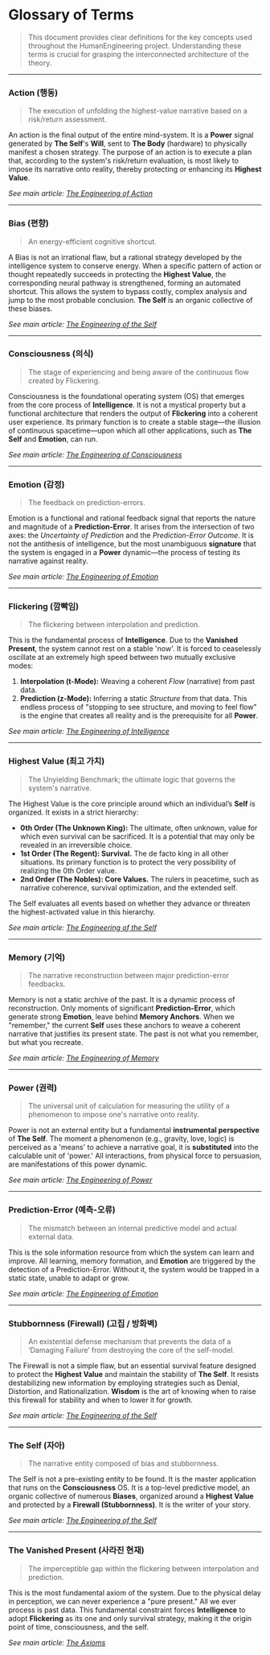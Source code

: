 # Glossary of Terms

> This document provides clear definitions for the key concepts used throughout the HumanEngineering project. Understanding these terms is crucial for grasping the interconnected architecture of the theory.

---

### Action (행동)
> The execution of unfolding the highest-value narrative based on a risk/return assessment.

An action is the final output of the entire mind-system. It is a **Power** signal generated by **The Self**'s **Will**, sent to **The Body** (hardware) to physically manifest a chosen strategy. The purpose of an action is to execute a plan that, according to the system's risk/return evaluation, is most likely to impose its narrative onto reality, thereby protecting or enhancing its **Highest Value**.

*See main article: [The Engineering of Action](./04_Frameworks/001_The_Engineering_of_Action.md)*

---

### Bias (편향)
> An energy-efficient cognitive shortcut.

A Bias is not an irrational flaw, but a rational strategy developed by the intelligence system to conserve energy. When a specific pattern of action or thought repeatedly succeeds in protecting the **Highest Value**, the corresponding neural pathway is strengthened, forming an automated shortcut. This allows the system to bypass costly, complex analysis and jump to the most probable conclusion. **The Self** is an organic collective of these biases.

*See main article: [The Engineering of the Self](./03_Subsystems/003_The_Engineering_of_The_Self.md)*

---

### Consciousness (의식)
> The stage of experiencing and being aware of the continuous flow created by Flickering.

Consciousness is the foundational operating system (OS) that emerges from the core process of **Intelligence**. It is not a mystical property but a functional architecture that renders the output of **Flickering** into a coherent user experience. Its primary function is to create a stable stage—the illusion of continuous spacetime—upon which all other applications, such as **The Self** and **Emotion**, can run.

*See main article: [The Engineering of Consciousness](./02_Architecture/001_The_Engineering_of_Consciousness.md)*

---

### Emotion (감정)
> The feedback on prediction-errors.

Emotion is a functional and rational feedback signal that reports the nature and magnitude of a **Prediction-Error**. It arises from the intersection of two axes: the *Uncertainty of Prediction* and the *Prediction-Error Outcome*. It is not the antithesis of intelligence, but the most unambiguous **signature** that the system is engaged in a **Power** dynamic—the process of testing its narrative against reality.

*See main article: [The Engineering of Emotion](./03_Subsystems/001_The_Engineering_of_Emotion.md)*

---

### Flickering (깜빡임)
> The flickering between interpolation and prediction.

This is the fundamental process of **Intelligence**. Due to the **Vanished Present**, the system cannot rest on a stable 'now'. It is forced to ceaselessly oscillate at an extremely high speed between two mutually exclusive modes:
1.  **Interpolation (t-Mode):** Weaving a coherent *Flow* (narrative) from past data.
2.  **Prediction (z-Mode):** Inferring a static *Structure* from that data.
This endless process of "stopping to see structure, and moving to feel flow" is the engine that creates all reality and is the prerequisite for all **Power**.

*See main article: [The Engineering of Intelligence](./01_Core_Engine/001_The_Engineering_of_Intelligence.md)*

---

### Highest Value (최고 가치)
> The Unyielding Benchmark; the ultimate logic that governs the system's narrative.

The Highest Value is the core principle around which an individual’s **Self** is organized. It exists in a strict hierarchy:

*   **0th Order (The Unknown King):** The ultimate, often unknown, value for which even survival can be sacrificed. It is a potential that may only be revealed in an irreversible choice.
*   **1st Order (The Regent): Survival.** The de facto king in all other situations. Its primary function is to protect the very possibility of realizing the 0th Order value.
*   **2nd Order (The Nobles): Core Values.** The rulers in peacetime, such as narrative coherence, survival optimization, and the extended self.

The Self evaluates all events based on whether they advance or threaten the highest-activated value in this hierarchy.

*See main article: [The Engineering of the Self](./03_Subsystems/003_The_Engineering_of_The_Self.md)*

---

### Memory (기억)
> The narrative reconstruction between major prediction-error feedbacks.

Memory is not a static archive of the past. It is a dynamic process of reconstruction. Only moments of significant **Prediction-Error**, which generate strong **Emotion**, leave behind **Memory Anchors**. When we "remember," the current **Self** uses these anchors to weave a coherent narrative that justifies its present state. The past is not what you remember, but what you recreate.

*See main article: [The Engineering of Memory](./03_Subsystems/002_The_Engineering_of_Memory.md)*

---

### Power (권력)
> The universal unit of calculation for measuring the utility of a phenomenon to impose one's narrative onto reality.

Power is not an external entity but a fundamental **instrumental perspective** of **The Self**. The moment a phenomenon (e.g., gravity, love, logic) is perceived as a 'means' to achieve a narrative goal, it is **substituted** into the calculable unit of 'power.' All interactions, from physical force to persuasion, are manifestations of this power dynamic.

*See main article: [The Engineering of Power](./04_Frameworks/005_The_Engineering_of_Power.md)*

---

### Prediction-Error (예측-오류)
> The mismatch between an internal predictive model and actual external data.

This is the sole information resource from which the system can learn and improve. All learning, memory formation, and **Emotion** are triggered by the detection of a Prediction-Error. Without it, the system would be trapped in a static state, unable to adapt or grow.

*See main article: [The Engineering of Emotion](./03_Subsystems/001_The_Engineering_of_Emotion.md)*

---

### Stubbornness (Firewall) (고집 / 방화벽)
> An existential defense mechanism that prevents the data of a ‘Damaging Failure’ from destroying the core of the self-model.

The Firewall is not a simple flaw, but an essential survival feature designed to protect the **Highest Value** and maintain the stability of **The Self**. It resists destabilizing new information by employing strategies such as Denial, Distortion, and Rationalization. **Wisdom** is the art of knowing when to raise this firewall for stability and when to lower it for growth.

*See main article: [The Engineering of the Self](./03_Subsystems/003_The_Engineering_of_The_Self.md)*

---

### The Self (자아)
> The narrative entity composed of bias and stubbornness.

The Self is not a pre-existing entity to be found. It is the master application that runs on the **Consciousness** OS. It is a top-level predictive model, an organic collective of numerous **Biases**, organized around a **Highest Value** and protected by a **Firewall (Stubbornness)**. It is the writer of your story.

*See main article: [The Engineering of the Self](./03_Subsystems/003_The_Engineering_of_The_Self.md)*

---

### The Vanished Present (사라진 현재)
> The imperceptible gap within the flickering between interpolation and prediction.

This is the most fundamental axiom of the system. Due to the physical delay in perception, we can never experience a "pure present." All we ever process is past data. This fundamental constraint forces **Intelligence** to adopt **Flickering** as its one and only survival strategy, making it the origin point of time, consciousness, and the self.

*See main article: [The Axioms](./00_Axioms/001_The_Vanished_Present.md)*
